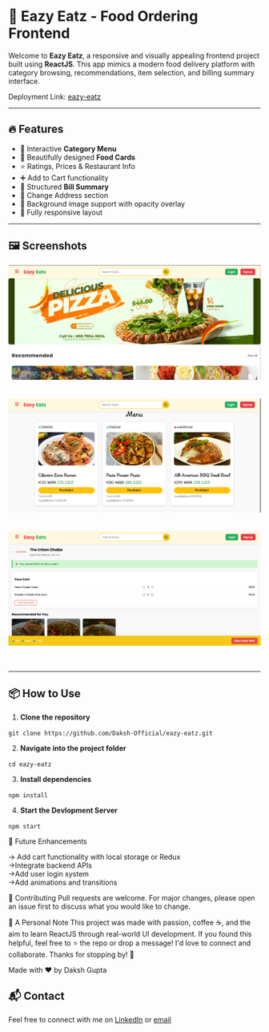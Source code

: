 # 🍔 Eazy Eatz - Food Ordering Frontend

Welcome to **Eazy Eatz**, a responsive and visually appealing frontend project built using **ReactJS**. This app mimics a modern food delivery platform with category browsing, recommendations, item selection, and billing summary interface.  

Deployment Link: [eazy-eatz](https://eazy-eatz-sandy.vercel.app)

---

## 🔥 Features

- 🎯 Interactive **Category Menu**
- 🍕 Beautifully designed **Food Cards**
- ⭐ Ratings, Prices & Restaurant Info
- ➕ Add to Cart functionality
- 🧾 Structured **Bill Summary**
- 🧭 Change Address section
- 🌄 Background image support with opacity overlay
- 📱 Fully responsive layout

---

## 🖼️ Screenshots

![Home Page](screenshots/home.png)<br><br><br>
![Menu Section](screenshots/menu.png)<br><br><br>
![Billing Summary](screenshots/checkout.png) <br><br><br>

---

## 📦 How to Use

1. **Clone the repository**

`git clone https://github.com/Daksh-Official/eazy-eatz.git`

2. **Navigate into the project folder**

`cd eazy-eatz`

3. **Install dependencies**

`npm install`

4. **Start the Devlopment Server**

`npm start`

🚀 Future Enhancements

-> Add cart functionality with local storage or Redux<br>
->Integrate backend APIs<br>
->Add user login system<br>
->Add animations and transitions<br>

🙌 Contributing
Pull requests are welcome. For major changes, please open an issue first to discuss what you would like to change.

💬 A Personal Note
This project was made with passion, coffee ☕, and the aim to learn ReactJS through real-world UI development.
If you found this helpful, feel free to ⭐ the repo or drop a message! I'd love to connect and collaborate.
Thanks for stopping by! 🚀

Made with ❤️ by Daksh Gupta


## 📬 Contact

Feel free to connect with me on [LinkedIn](https://www.linkedin.com/in/daksh-gupta-6a4816262/) or [email](daksh.official9705@gmail.com)
